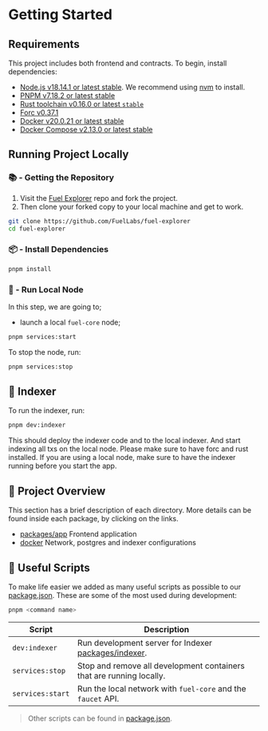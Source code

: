 # Getting Started

## Requirements

This project includes both frontend and contracts. To begin, install dependencies:

- [Node.js v18.14.1 or latest stable](https://nodejs.org/en/). We recommend using [nvm](https://github.com/nvm-sh/nvm) to install.
- [PNPM v7.18.2 or latest stable](https://pnpm.io/installation/)
- [Rust toolchain v0.16.0 or latest `stable`](https://www.rust-lang.org/tools/install)
- [Forc v0.37.1](https://install.fuel.network/latest)
- [Docker v20.0.21 or latest stable](https://docs.docker.com/get-docker/)
- [Docker Compose v2.13.0 or latest stable](https://docs.docker.com/get-docker/)

## Running Project Locally

### 📚 - Getting the Repository

1. Visit the [Fuel Explorer](https://github.com/FuelLabs/fuel-explorer) repo and fork the project.
2. Then clone your forked copy to your local machine and get to work.

```sh
git clone https://github.com/FuelLabs/fuel-explorer
cd fuel-explorer
```

### 📦 - Install Dependencies

```sh
pnpm install
```

### 📒 - Run Local Node

In this step, we are going to;

- launch a local `fuel-core` node;

```sh
pnpm services:start
```

To stop the node, run:

```sh
pnpm services:stop
```

## 📗 Indexer

To run the indexer, run:

```sh
pnpm dev:indexer
```

This should deploy the indexer code and to the local indexer. And start indexing all txs on the local node. Please make sure to have forc and rust installed. If you are using a local node, make sure to have the indexer running before you start the app.

<!-- ### 💻 - Run Web App

Start a local development frontend. After running the below command you can open [http://localhost:3004](http://localhost:3004) in your browser to view the frontend.

```sh
pnpm dev
``` -->

## 📗 Project Overview

This section has a brief description of each directory. More details can be found inside each package, by clicking on the links.

- [packages/app](../packages/app/) Frontend application
- [docker](../docker/) Network, postgres and indexer configurations

## 🧰 Useful Scripts

To make life easier we added as many useful scripts as possible to our [package.json](../package.json). These are some of the most used during development:

```sh
pnpm <command name>
```

| Script           | Description                                                                  |
| ---------------- | ---------------------------------------------------------------------------- |
| `dev:indexer`    | Run development server for Indexer [packages/indexer](../packages/indexer/). |
| `services:stop`  | Stop and remove all development containers that are running locally.         |
| `services:start` | Run the local network with `fuel-core` and the `faucet` API.                 |

> Other scripts can be found in [package.json](../package.json).

<!-- ## Run Tests

To run all tests against the node and contract configured in `packages/app/.env` (or `packages/app/.env.test` if the file exists):

```sh
pnpm test
``` -->
